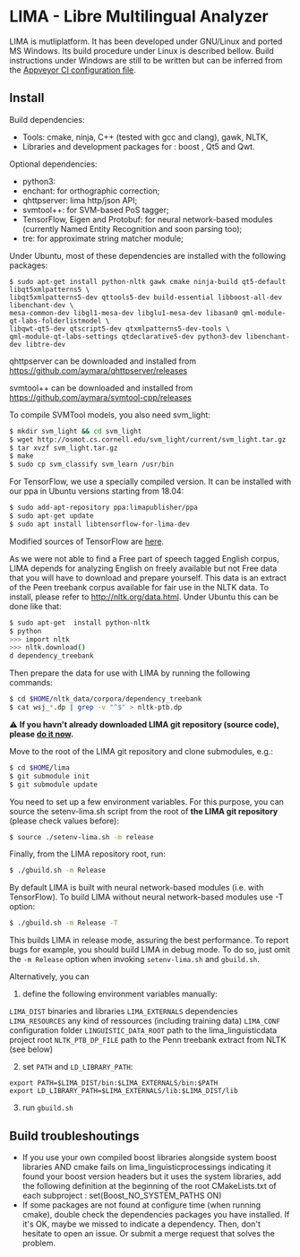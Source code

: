 # LIMA - Libre Multilingual Analyzer

LIMA is mutliplatform. It has been developed under GNU/Linux and ported MS
Windows. Its build procedure under Linux is described bellow.
Build instructions under Windows are still to be written but can be inferred
from the [Appveyor CI configuration file](https://github.com/aymara/lima/blob/master/appveyor.yml).

## Install

Build dependencies:
- Tools: cmake, ninja, C++ (tested with gcc and clang), gawk, NLTK,
- Libraries and development packages for : boost , Qt5 and Qwt.

Optional dependencies:
- python3:
- enchant: for orthographic correction;
- qhttpserver: lima http/json API;
- svmtool++: for SVM-based PoS tagger;
- TensorFlow, Eigen and Protobuf: for neural network-based modules (currently
Named Entity Recognition and soon parsing too);
- tre: for approximate string matcher module;


Under Ubuntu, most of these dependencies are installed with the following packages:
```
$ sudo apt-get install python-nltk gawk cmake ninja-build qt5-default libqt5xmlpatterns5 \
libqt5xmlpatterns5-dev qttools5-dev build-essential libboost-all-dev libenchant-dev \
mesa-common-dev libgl1-mesa-dev libglu1-mesa-dev libasan0 qml-module-qt-labs-folderlistmodel \
libqwt-qt5-dev qtscript5-dev qtxmlpatterns5-dev-tools \
qml-module-qt-labs-settings qtdeclarative5-dev python3-dev libenchant-dev libtre-dev
```

qhttpserver can be downloaded and installed from
https://github.com/aymara/qhttpserver/releases

svmtool++ can be downloaded and installed from https://github.com/aymara/svmtool-cpp/releases

To compile SVMTool models, you also need svm_light:
```bash
$ mkdir svm_light && cd svm_light
$ wget http://osmot.cs.cornell.edu/svm_light/current/svm_light.tar.gz
$ tar xvzf svm_light.tar.gz
$ make
$ sudo cp svm_classify svm_learn /usr/bin
```

For TensorFlow, we use a specially compiled version. It can be installed with
our ppa in Ubuntu versions starting from 18.04:

```bash
$ sudo add-apt-repository ppa:limapublisher/ppa
$ sudo apt-get update
$ sudo apt install libtensorflow-for-lima-dev
```

Modified sources of TensorFlow are [here](https://github.com/aymara/tensorflow/tree/r1.9).

As we were not able to find a Free part of speech tagged English corpus, LIMA
depends for analyzing English on freely available but not Free data that you
will have to download and prepare yourself. This data is an extract of the Peen
treebank corpus available for fair use in the NLTK data. To install, please
refer to http://nltk.org/data.html. Under Ubuntu this can be  done like that:

```bash
$ sudo apt-get  install python-nltk
$ python
>>> import nltk
>>> nltk.download()
d dependency_treebank
```

Then prepare the data for use with LIMA by running the following commands:

```bash
$ cd $HOME/nltk_data/corpora/dependency_treebank
$ cat wsj_*.dp | grep -v "^$" > nltk-ptb.dp
```

:warning: **If you havn't already downloaded LIMA git repository (source code),
please [do it now](https://github.com/aymara/lima.git).**

Move to the root of the LIMA  git repository and clone submodules, e.g.:
```bash
$ cd $HOME/lima
$ git submodule init
$ git submodule update
```

You need to set up a few environment variables. For this purpose, you can
source the setenv-lima.sh script from the root of **the LIMA git repository**
(please check
values before):
```bash
$ source ./setenv-lima.sh -m release
```

Finally, from the LIMA repository root, run:
```bash
$ ./gbuild.sh -m Release
```

By default LIMA is built with neural network-based modules (i.e. with
TensorFlow). To build LIMA without neural network-based modules use -T option:

```bash
$ ./gbuild.sh -m Release -T
```

This builds LIMA in release mode, assuring the best performance. To report bugs
for example, you should build LIMA in debug mode. To do so, just omit the
`-m Release` option when invoking `setenv-lima.sh` and `gbuild.sh`.

Alternatively, you can

1. define the following environment variables manually:

`LIMA_DIST`             binaries and libraries
`LIMA_EXTERNALS`        dependencies
`LIMA_RESOURCES`        any kind of ressources (including training data)
`LIMA_CONF`             configuration folder
`LINGUISTIC_DATA_ROOT`  path to the lima_linguisticdata project root
`NLTK_PTB_DP_FILE`      path to the Penn treebank extract from NLTK (see below)

2. set `PATH` and `LD_LIBRARY_PATH`:

```
export PATH=$LIMA_DIST/bin:$LIMA_EXTERNALS/bin:$PATH
export LD_LIBRARY_PATH=$LIMA_EXTERNALS/lib:$LIMA_DIST/lib
```

3. run `gbuild.sh`

## Build troubleshoutings

* If you use your own compiled boost libraries alongside system boost libraries
AND cmake fails on lima_linguisticprocessings indicating it found your boost
version headers but it uses the system libraries, add the following definition
at the beginning of the root CMakeLists.txt of each subproject :
set(Boost_NO_SYSTEM_PATHS ON)
* If some packages are not found at configure time (when running cmake), double
check the dependencies packages you have installed. If it's OK, maybe we missed
to indicate a dependency. Then, don't hesitate to open an issue. Or submit a
merge request that solves the problem.

